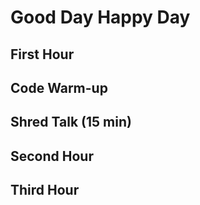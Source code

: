 # Good Day Happy Day

## First Hour

## Code Warm-up

## Shred Talk (15 min)

## Second Hour

## Third Hour
